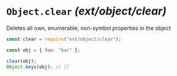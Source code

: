# `Object.clear` _(ext/object/clear)_

Deletes all own, enumerable, non-symbol properties in the object

```javascript
const clear = require("ext/object/clear");

const obj = { foo: "bar" };

clear(obj);
Object.keys(obj); // []
```